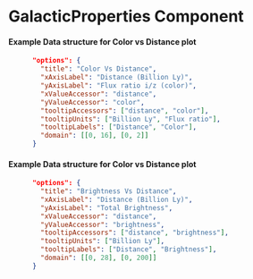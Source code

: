 # GalacticProperties Component

#### Example Data structure for **Color vs Distance** plot
```json
      "options": {
        "title": "Color Vs Distance",
        "xAxisLabel": "Distance (Billion Ly)",
        "yAxisLabel": "Flux ratio i/z (color)",
        "xValueAccessor": "distance",
        "yValueAccessor": "color",
        "tooltipAccessors": ["distance", "color"],
        "tooltipUnits": ["Billion Ly", "Flux ratio"],
        "tooltipLabels": ["Distance", "Color"],
        "domain": [[0, 16], [0, 2]]
      }
```

#### Example Data structure for **Color vs Distance** plot
```json
      "options": {
        "title": "Brightness Vs Distance",
        "xAxisLabel": "Distance (Billion Ly)",
        "yAxisLabel": "Total Brightness",
        "xValueAccessor": "distance",
        "yValueAccessor": "brightness",
        "tooltipAccessors": ["distance", "brightness"],
        "tooltipUnits": ["Billion Ly"],
        "tooltipLabels": ["Distance", "Brightness"],
        "domain": [[0, 28], [0, 200]]
      }
```